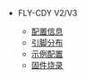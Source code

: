 * FLY-CDY V2/V3

  * [配置信息](/board/fly_cdy_v3/README.md)
  * [引脚分布](/board/fly_cdy_v3/pins.md)
  * [示例配置](/board/fly_cdy_v3/cfg.md)
  * [固件烧录](/board/fly_cdy_v3/flash.md)

